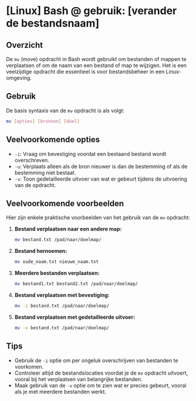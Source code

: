 # [Linux] Bash @ gebruik: [verander de bestandsnaam]

## Overzicht
De `mv` (move) opdracht in Bash wordt gebruikt om bestanden of mappen te verplaatsen of om de naam van een bestand of map te wijzigen. Het is een veelzijdige opdracht die essentieel is voor bestandsbeheer in een Linux-omgeving.

## Gebruik
De basis syntaxis van de `mv` opdracht is als volgt:

```bash
mv [opties] [bronnen] [doel]
```

## Veelvoorkomende opties
- `-i`: Vraag om bevestiging voordat een bestaand bestand wordt overschreven.
- `-u`: Verplaats alleen als de bron nieuwer is dan de bestemming of als de bestemming niet bestaat.
- `-v`: Toon gedetailleerde uitvoer van wat er gebeurt tijdens de uitvoering van de opdracht.

## Veelvoorkomende voorbeelden
Hier zijn enkele praktische voorbeelden van het gebruik van de `mv` opdracht:

1. **Bestand verplaatsen naar een andere map:**
   ```bash
   mv bestand.txt /pad/naar/doelmap/
   ```

2. **Bestand hernoemen:**
   ```bash
   mv oude_naam.txt nieuwe_naam.txt
   ```

3. **Meerdere bestanden verplaatsen:**
   ```bash
   mv bestand1.txt bestand2.txt /pad/naar/doelmap/
   ```

4. **Bestand verplaatsen met bevestiging:**
   ```bash
   mv -i bestand.txt /pad/naar/doelmap/
   ```

5. **Bestand verplaatsen met gedetailleerde uitvoer:**
   ```bash
   mv -v bestand.txt /pad/naar/doelmap/
   ```

## Tips
- Gebruik de `-i` optie om per ongeluk overschrijven van bestanden te voorkomen.
- Controleer altijd de bestandslocaties voordat je de `mv` opdracht uitvoert, vooral bij het verplaatsen van belangrijke bestanden.
- Maak gebruik van de `-v` optie om te zien wat er precies gebeurt, vooral als je met meerdere bestanden werkt.